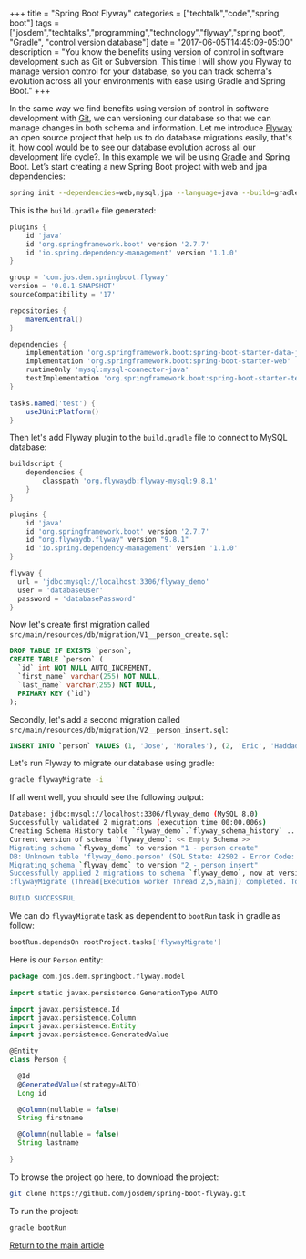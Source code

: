+++
title = "Spring Boot Flyway"
categories = ["techtalk","code","spring boot"]
tags = ["josdem","techtalks","programming","technology","flyway","spring boot", "Gradle", "control version database"]
date = "2017-06-05T14:45:09-05:00"
description = "You know the benefits using version of control in software development such as Git or Subversion. This time I will show you Flyway to manage version control for your database, so you can track schema's evolution across all your environments with ease using Gradle and Spring Boot."
+++

In the same way we find benefits using version of control in software development with [Git](https://git-scm.com/), we can versioning our database so that we can manage changes in both schema and information. Let me introduce [Flyway](https://flywaydb.org/) an open source project that help us to do database migrations easily, that's it, how cool would be to see our database evolution across all our development life cycle?. In this example we wil be using [Gradle](https://gradle.org/) and Spring Boot. Let’s start creating a new Spring Boot project with web and jpa dependencies:

```bash
spring init --dependencies=web,mysql,jpa --language=java --build=gradle --type=gradle-project spring-boot-flyway
```

This is the `build.gradle` file generated:

```groovy
plugins {
    id 'java'
    id 'org.springframework.boot' version '2.7.7'
    id 'io.spring.dependency-management' version '1.1.0'
}

group = 'com.jos.dem.springboot.flyway'
version = '0.0.1-SNAPSHOT'
sourceCompatibility = '17'

repositories {
    mavenCentral()
}

dependencies {
    implementation 'org.springframework.boot:spring-boot-starter-data-jpa'
    implementation 'org.springframework.boot:spring-boot-starter-web'
    runtimeOnly 'mysql:mysql-connector-java'
    testImplementation 'org.springframework.boot:spring-boot-starter-test'
}

tasks.named('test') {
    useJUnitPlatform()
}
```

Then let's add Flyway plugin to the `build.gradle` file to connect to MySQL database:

```groovy
buildscript {
    dependencies {
        classpath 'org.flywaydb:flyway-mysql:9.8.1'
    }
}

plugins {
    id 'java'
    id 'org.springframework.boot' version '2.7.7'
    id "org.flywaydb.flyway" version "9.8.1"
    id 'io.spring.dependency-management' version '1.1.0'
}

flyway {
  url = 'jdbc:mysql://localhost:3306/flyway_demo'
  user = 'databaseUser'
  password = 'databasePassword'
}
```

Now let's create first migration called `src/main/resources/db/migration/V1__person_create.sql`:

```sql
DROP TABLE IF EXISTS `person`;
CREATE TABLE `person` (
  `id` int NOT NULL AUTO_INCREMENT,
  `first_name` varchar(255) NOT NULL,
  `last_name` varchar(255) NOT NULL,
  PRIMARY KEY (`id`)
);
```

Secondly, let's add a second migration called `src/main/resources/db/migration/V2__person_insert.sql`:

```sql
INSERT INTO `person` VALUES (1, 'Jose', 'Morales'), (2, 'Eric', 'Haddad')
```

Let's run Flyway to migrate our database using gradle:

```bash
gradle flywayMigrate -i
```

If all went well, you should see the following output:

```bash
Database: jdbc:mysql://localhost:3306/flyway_demo (MySQL 8.0)
Successfully validated 2 migrations (execution time 00:00.006s)
Creating Schema History table `flyway_demo`.`flyway_schema_history` ...
Current version of schema `flyway_demo`: << Empty Schema >>
Migrating schema `flyway_demo` to version "1 - person create"
DB: Unknown table 'flyway_demo.person' (SQL State: 42S02 - Error Code: 1051)
Migrating schema `flyway_demo` to version "2 - person insert"
Successfully applied 2 migrations to schema `flyway_demo`, now at version v2 (execution time 00:00.085s)
:flywayMigrate (Thread[Execution worker Thread 2,5,main]) completed. Took 0.865 secs.

BUILD SUCCESSFUL
```

We can do `flywayMigrate` task as dependent to `bootRun` task in gradle as follow:

```groovy
bootRun.dependsOn rootProject.tasks['flywayMigrate']
```

Here is our `Person` entity:

```groovy
package com.jos.dem.springboot.flyway.model

import static javax.persistence.GenerationType.AUTO

import javax.persistence.Id
import javax.persistence.Column
import javax.persistence.Entity
import javax.persistence.GeneratedValue

@Entity
class Person {

  @Id
  @GeneratedValue(strategy=AUTO)
  Long id

  @Column(nullable = false)
  String firstname

  @Column(nullable = false)
  String lastname

}
```

To browse the project go [here](https://github.com/josdem/spring-boot-flyway), to download the project:

```bash
git clone https://github.com/josdem/spring-boot-flyway.git
```

To run the project:

```bash
gradle bootRun
```


[Return to the main article](/techtalk/spring#Spring_Boot)
